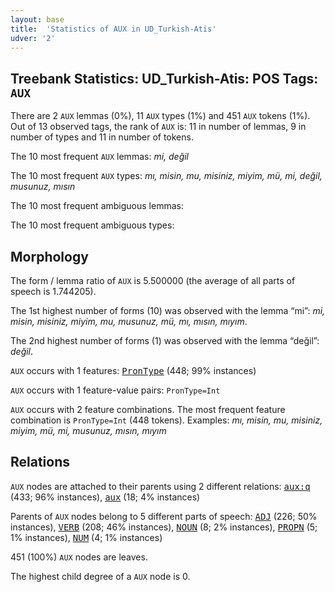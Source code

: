 ```yaml
---
layout: base
title:  'Statistics of AUX in UD_Turkish-Atis'
udver: '2'
---
```


## Treebank Statistics: UD_Turkish-Atis: POS Tags: `AUX`

There are 2 `AUX` lemmas (0%), 11 `AUX` types (1%) and 451 `AUX` tokens (1%).
Out of 13 observed tags, the rank of `AUX` is: 11 in number of lemmas, 9 in number of types and 11 in number of tokens.

The 10 most frequent `AUX` lemmas: <em>mi, değil</em>

The 10 most frequent `AUX` types:  <em>mı, misin, mu, misiniz, miyim, mü, mi, değil, musunuz, mısın</em>

The 10 most frequent ambiguous lemmas: 

The 10 most frequent ambiguous types:  



## Morphology

The form / lemma ratio of `AUX` is 5.500000 (the average of all parts of speech is 1.744205).

The 1st highest number of forms (10) was observed with the lemma “mi”: <em>mi, misin, misiniz, miyim, mu, musunuz, mü, mı, mısın, mıyım</em>.

The 2nd highest number of forms (1) was observed with the lemma “değil”: <em>değil</em>.

`AUX` occurs with 1 features: <tt><a href="tr_atis-feat-PronType.html">PronType</a></tt> (448; 99% instances)

`AUX` occurs with 1 feature-value pairs: `PronType=Int`

`AUX` occurs with 2 feature combinations.
The most frequent feature combination is `PronType=Int` (448 tokens).
Examples: <em>mı, misin, mu, misiniz, miyim, mü, mi, musunuz, mısın, mıyım</em>


## Relations

`AUX` nodes are attached to their parents using 2 different relations: <tt><a href="tr_atis-dep-aux-q.html">aux:q</a></tt> (433; 96% instances), <tt><a href="tr_atis-dep-aux.html">aux</a></tt> (18; 4% instances)

Parents of `AUX` nodes belong to 5 different parts of speech: <tt><a href="tr_atis-pos-ADJ.html">ADJ</a></tt> (226; 50% instances), <tt><a href="tr_atis-pos-VERB.html">VERB</a></tt> (208; 46% instances), <tt><a href="tr_atis-pos-NOUN.html">NOUN</a></tt> (8; 2% instances), <tt><a href="tr_atis-pos-PROPN.html">PROPN</a></tt> (5; 1% instances), <tt><a href="tr_atis-pos-NUM.html">NUM</a></tt> (4; 1% instances)

451 (100%) `AUX` nodes are leaves.

The highest child degree of a `AUX` node is 0.

